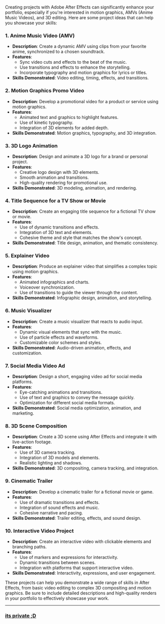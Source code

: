 


Creating projects with Adobe After Effects can significantly enhance your portfolio, especially if you're interested in motion graphics, AMVs (Anime Music Videos), and 3D editing. Here are some project ideas that can help you showcase your skills:

### 1. **Anime Music Video (AMV)**

- **Description**: Create a dynamic AMV using clips from your favorite anime, synchronized to a chosen soundtrack.
- **Features**:
  - Sync video cuts and effects to the beat of the music.
  - Use transitions and effects to enhance the storytelling.
  - Incorporate typography and motion graphics for lyrics or titles.
- **Skills Demonstrated**: Video editing, timing, effects, and transitions.

### 2. **Motion Graphics Promo Video**

- **Description**: Develop a promotional video for a product or service using motion graphics.
- **Features**:
  - Animated text and graphics to highlight features.
  - Use of kinetic typography.
  - Integration of 3D elements for added depth.
- **Skills Demonstrated**: Motion graphics, typography, and 3D integration.

### 3. **3D Logo Animation**

- **Description**: Design and animate a 3D logo for a brand or personal project.
- **Features**:
  - Creative logo design with 3D elements.
  - Smooth animation and transitions.
  - High-quality rendering for promotional use.
- **Skills Demonstrated**: 3D modeling, animation, and rendering.

### 4. **Title Sequence for a TV Show or Movie**

- **Description**: Create an engaging title sequence for a fictional TV show or movie.
- **Features**:
  - Use of dynamic transitions and effects.
  - Integration of 3D text and elements.
  - Cohesive theme and style that matches the show's concept.
- **Skills Demonstrated**: Title design, animation, and thematic consistency.

### 5. **Explainer Video**

- **Description**: Produce an explainer video that simplifies a complex topic using motion graphics.
- **Features**:
  - Animated infographics and charts.
  - Voiceover synchronization.
  - Use of transitions to guide the viewer through the content.
- **Skills Demonstrated**: Infographic design, animation, and storytelling.

### 6. **Music Visualizer**

- **Description**: Create a music visualizer that reacts to audio input.
- **Features**:
  - Dynamic visual elements that sync with the music.
  - Use of particle effects and waveforms.
  - Customizable color schemes and styles.
- **Skills Demonstrated**: Audio-driven animation, effects, and customization.

### 7. **Social Media Video Ad**

- **Description**: Design a short, engaging video ad for social media platforms.
- **Features**:
  - Eye-catching animations and transitions.
  - Use of text and graphics to convey the message quickly.
  - Optimization for different social media formats.
- **Skills Demonstrated**: Social media optimization, animation, and marketing.

### 8. **3D Scene Composition**

- **Description**: Create a 3D scene using After Effects and integrate it with live-action footage.
- **Features**:
  - Use of 3D camera tracking.
  - Integration of 3D models and elements.
  - Realistic lighting and shadows.
- **Skills Demonstrated**: 3D compositing, camera tracking, and integration.

### 9. **Cinematic Trailer**

- **Description**: Develop a cinematic trailer for a fictional movie or game.
- **Features**:
  - Use of dramatic transitions and effects.
  - Integration of sound effects and music.
  - Cohesive narrative and pacing.
- **Skills Demonstrated**: Trailer editing, effects, and sound design.

### 10. **Interactive Video Project**

- **Description**: Create an interactive video with clickable elements and branching paths.
- **Features**:
  - Use of markers and expressions for interactivity.
  - Dynamic transitions between scenes.
  - Integration with platforms that support interactive video.
- **Skills Demonstrated**: Interactivity, expressions, and user engagement.

These projects can help you demonstrate a wide range of skills in After Effects, from basic video editing to complex 3D compositing and motion graphics. Be sure to include detailed descriptions and high-quality renders in your portfolio to effectively showcase your work.

---
### [its private ;D](obsidian://open?vault=Notes&file=ebooks%2FLists%2FMe%2FProjects%2FAfter%20effects) 
	